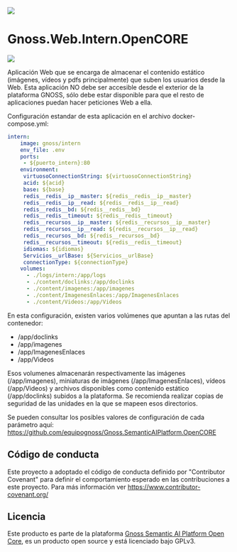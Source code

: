 ![](https://content.gnoss.ws/imagenes/proyectos/personalizacion/7e72bf14-28b9-4beb-82f8-e32a3b49d9d3/cms/logognossazulprincipal.png)

# Gnoss.Web.Intern.OpenCORE

![](https://github.com/equipognoss/Gnoss.Web.Intern.OpenCORE/workflows/BuildIntern/badge.svg)

Aplicación Web que se encarga de almacenar el contenido estático (imágenes, vídeos y pdfs principalmente) que suben los usuarios desde la Web. Esta aplicación NO debe ser accesible desde el exterior de la plataforma GNOSS, sólo debe estar disponible para que el resto de aplicaciones puedan hacer peticiones Web a ella. 

Configuración estandar de esta aplicación en el archivo docker-compose.yml: 

```yml
intern:
    image: gnoss/intern
    env_file: .env
    ports:
     - ${puerto_intern}:80
    environment:
     virtuosoConnectionString: ${virtuosoConnectionString}
     acid: ${acid}
     base: ${base}
     redis__redis__ip__master: ${redis__redis__ip__master}
     redis__redis__ip__read: ${redis__redis__ip__read}
     redis__redis__bd: ${redis__redis__bd}
     redis__redis__timeout: ${redis__redis__timeout}
     redis__recursos__ip__master: ${redis__recursos__ip__master}
     redis__recursos__ip__read: ${redis__recursos__ip__read}
     redis__recursos__bd: ${redis__recursos__bd}
     redis__recursos__timeout: ${redis__redis__timeout}
     idiomas: ${idiomas}
     Servicios__urlBase: ${Servicios__urlBase}
     connectionType: ${connectionType}
    volumes:
      - ./logs/intern:/app/logs
      - ./content/doclinks:/app/doclinks
      - ./content/imagenes:/app/imagenes
      - ./content/ImagenesEnlaces:/app/ImagenesEnlaces
      - ./content/Videos:/app/Videos
```

En esta configuración, existen varios volúmenes que apuntan a las rutas del contenedor:

* /app/doclinks
* /app/imagenes
* /app/ImagenesEnlaces
* /app/Videos

Esos volumenes almacenarán respectivamente las imágenes (/app/imagenes), miniaturas de imágenes (/app/ImagenesEnlaces), vídeos (/app/Videos) y archivos disponibles como contenido estático (/app/doclinks) subidos a la plataforma. Se recomienda realizar copias de seguridad de las unidades en la que se mapeen esos directorios.

Se pueden consultar los posibles valores de configuración de cada parámetro aquí: https://github.com/equipognoss/Gnoss.SemanticAIPlatform.OpenCORE

## Código de conducta
Este proyecto a adoptado el código de conducta definido por "Contributor Covenant" para definir el comportamiento esperado en las contribuciones a este proyecto. Para más información ver https://www.contributor-covenant.org/

## Licencia
Este producto es parte de la plataforma [Gnoss Semantic AI Platform Open Core](https://github.com/equipognoss/Gnoss.SemanticAIPlatform.OpenCORE), es un producto open source y está licenciado bajo GPLv3.
